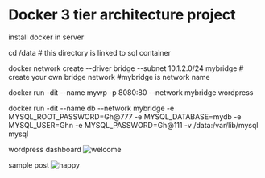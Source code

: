 # Docker 3 tier architecture project 


install docker in server


cd /data       # this directory is linked to sql container

docker network create --driver bridge --subnet  10.1.2.0/24 mybridge     # create your own bridge network #mybridge is network name


docker run -dit --name mywp -p 8080:80 --network mybridge wordpress 


docker run -dit --name db --network mybridge -e MYSQL_ROOT_PASSWORD=Gh@777 -e MYSQL_DATABASE=mydb -e MYSQL_USER=Ghn -e MYSQL_PASSWORD=Gh@111 -v /data:/var/lib/mysql mysql



wordpress dashboard
![welcome](https://user-images.githubusercontent.com/111174366/211018304-f34668ce-35be-40c3-b14e-8631470c668b.png)



sample post
![happy](https://user-images.githubusercontent.com/111174366/211018411-00f87040-e1bf-4cd3-a8ec-ea80daf769a7.png)
